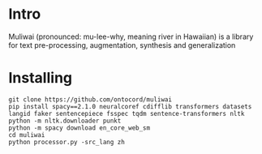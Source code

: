 # Intro
Muliwai (pronounced: mu-lee-why, meaning river in Hawaiian) is a library for text pre-processing, augmentation, synthesis and generalization

# Installing
```
git clone https://github.com/ontocord/muliwai
pip install spacy==2.1.0 neuralcoref cdifflib transformers datasets langid faker sentencepiece fsspec tqdm sentence-transformers nltk
python -m nltk.downloader punkt 
python -m spacy download en_core_web_sm
cd muliwai
python processor.py -src_lang zh
```
